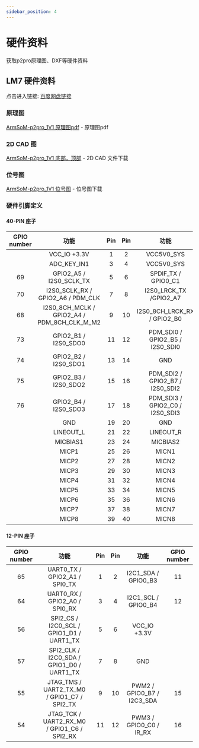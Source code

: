 ```yaml
---
sidebar_position: 4
---
```


# 硬件资料

获取p2pro原理图、DXF等硬件资料

## LM7 硬件资料

点击进入链接: [百度网盘链接](https://pan.baidu.com/s/1YzTRiSsw2eJ0UFLxHJ7B-A?pwd=arms )

### 原理图

[ArmSoM-p2pro_1V1 原理图pdf](https://pan.baidu.com/s/1DV2GP11qEcxgJsmts5LtuA?pwd=arms ) - 原理图pdf

### 2D CAD 图

[ArmSoM-p2pro_1V1 底部，顶部](https://pan.baidu.com/s/1REHKRQTdJgXPO_1bWNB5Wg?pwd=arms) - 2D CAD 文件下载

### 位号图

[ArmSoM-p2pro_1V1 位号图](https://pan.baidu.com/s/1XvIFdjdpIluafuSrsSZUcg?pwd=arms ) -  位号图下载

### 硬件引脚定义

#### 40-PIN 座子

<div className='gpio_style'>

| GPIO number |  功能 |   Pin    |  Pin     |  功能  | GPIO number |
 :-----------: | :-------------: | :--------: | :--------: | :--------: | :------------: | 
|             |   VCC_IO +3.3V   | <div className='red'>1</div>  |  <div className='red'>2</div>   |  VCC5V0_SYS  |             |
|          | ADC_KEY_IN1 | <div className='yellow'>3</div>  |  <div className='red'>4</div>   |   VCC5V0_SYS    |             |
|     69     | GPIO2_A5 / I2S0_SCLK_TX |  <div className='yellow'>5</div>  | <div className='green'>6</div>  |    SPDIF_TX / GPIO0_C1    |   17     | 
|     70     | I2S0_SCLK_RX / GPIO2_A6 / PDM_CLK |  <div className='yellow'>7</div>  | <div className='yellow'>8</div>  |  I2S0_LRCK_TX /GPIO2_A7 |     71      |
|     68     |   I2S0_8CH_MCLK / GPIO2_A4 / PDM_8CH_CLK_M_M2 |  <div className='yellow'>9</div>  | <div className='yellow'>10</div> |  I2S0_8CH_LRCK_RX / GPIO2_B0 |    72      |
|     73     |  GPIO2_B1 / I2S0_SDO0  | <div className='yellow'>11</div>  | <div className='yellow'>12</div> | PDM_SDI0 /  GPIO2_B5 / I2S0_SDI0 |     77     |
|     74     |   GPIO2_B2 / I2S0_SDO1 | <div className='yellow'>13</div>  | <div className='yellow'>14</div> |    GND     |             |
|     75     |   GPIO2_B3 / I2S0_SDO2 | <div className='yellow'>15</div>  | <div className='yellow'>16</div> |  PDM_SDI2 / GPIO2_B7 / I2S0_SDI2   |     79     |
|     76     |   GPIO2_B4 / I2S0_SDO3 | <div className='yellow'>17</div> | <div className='yellow'>18</div> |  PDM_SDI3 / GPIO2_C0 / I2S0_SDI3 |    80     |
|            |    GND | <div className='black'>19</div>  | <div className='black'>20</div> |    GND     |             |
|            | LINEOUT_L  | <div className='green'>21</div>  | <div className='green'>22</div> | LINEOUT_R          |             |
|           | MICBIAS1  | <div className='green'>23</div>  | <div className='green'>24</div> |  MICBIAS2 |           |
|             |   MICP1    | <div className='green'>25</div>  | <div className='green'>26</div> |  MICN1 |           |
|          | MICP2  |  <div className='green'>27</div>  | <div className='green'>28</div>  |  MICN2  | |
|          | MICP3 | <div className='green'>29</div>  | <div className='green'>30</div> |    MICN3     |          |
|          | MICP4  | <div className='green'>31</div>  | <div className='green'>32</div> | MICN4  |         |
|          | MICP5  | <div className='green'>33</div>  | <div className='green'>34</div> | MICN5     |             |
|          | MICP6  | <div className='green'>35</div>  | <div className='green'>36</div> | MICN6 |          |
|          | MICP7 | <div className='green'>37</div>  | <div className='green'>38</div> |  MICN7   |          |
|          |   MICP8    | <div className='green'>39</div>  | <div className='green'>40</div> |   MICN8  |          |

</div>

#### 12-PIN 座子

<div className='gpio_style'>

| GPIO number |  功能 |   Pin    |  Pin     |  功能  | GPIO number |
 :-----------: | :-------------: | :--------: | :--------: | :--------: | :------------: | 
|     65   | UART0_TX / GPIO2_A1 / SPI0_TX   | <div className='green'>1</div>  |  <div className='blue'>2</div>   |  I2C1_SDA / GPIO0_B3  |   11      |
|     64   | UART0_RX / GPIO2_A0 / SPI0_RX   | <div className='green'>3</div>  |  <div className='blue'>4</div>   |   I2C1_SCL / GPIO0_B4    |  12  |
|     56   | SPI2_CS / I2C0_SCL / GPIO1_D1 / UART1_TX |  <div className='green'>5</div>  | <div className='red'>6</div>  |   VCC_IO +3.3V   |        | 
|     57   | SPI2_CLK / I2C0_SDA / GPIO1_D0 / UART1_TX |  <div className='green'>7</div>  | <div className='black'>8</div>  |  GND |           |
|     55   | JTAG_TMS / <div className='orange-txt'>UART2_TX_M0</div> / GPIO1_C7 / SPI2_TX |  <div className='yellow'>9</div>  | <div className='yellow'>10</div> |  PWM2 / GPIO0_B7 / I2C3_SDA |    15  |
|     54     |  JTAG_TCK / <div className='orange-txt'>UART2_RX_M0</div> / GPIO1_C6 / SPI2_RX  | <div className='yellow'>11</div>  | <div className='yellow'>12</div> | PWM3 /  GPIO0_C0 / IR_RX |     16     |

</div>


